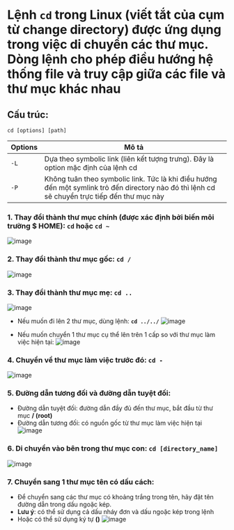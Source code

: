 # Lệnh `cd` trong Linux (viết tắt của cụm từ change directory) được ứng dụng trong việc di chuyển các thư mục. Dòng lệnh cho phép điều hướng hệ thống file và truy cập giữa các file và thư mục khác nhau

## Cấu trúc:
```
cd [options] [path]
```

|Options|Mô tả|
|---|---------|
|`-L`|Dựa theo symbolic link (liên kết tượng trưng). Đây là option mặc định của lệnh cd|
|`-P`|Không tuân theo symbolic link. Tức là khi điều hướng đến một symlink trỏ đến directory nào đó thì lệnh cd sẽ chuyển trực tiếp đến thư mục này|

### 1. Thay đổi thành thư mục chính (được xác định bởi biến môi trường $ HOME): `cd` hoặc `cd ~`
![image](https://github.com/user-attachments/assets/54365f10-2028-478d-aa58-ce970f95ae02)

### 2. Thay đổi thành thư mục gốc: `cd /`
![image](https://github.com/user-attachments/assets/866c4c31-b7bf-4e63-8620-760ff07ea492)

### 3. Thay đổi thành thư mục mẹ: `cd ..`
![image](https://github.com/user-attachments/assets/eeda5a1f-ccea-4f29-87a5-65b234792a54)

- Nếu muốn đi lên 2 thư mục, dùng lệnh: **`cd ../../`**
![image](https://github.com/user-attachments/assets/09488f9f-51d3-4d08-b971-24051d5a44c8)

- Nếu muốn chuyển 1 thư mục cụ thể lên trên 1 cấp so với thư mục làm việc hiện tại:
![image](https://github.com/user-attachments/assets/18c930a9-b280-4f5a-aec8-6fd971138f27)

### 4. Chuyển về thư mục làm việc trước đó: `cd -`
![image](https://github.com/user-attachments/assets/44c9b024-06b2-49d0-b137-81b895e29c93)

### 5. Đường dẫn tương đối và đường dẫn tuyệt đối: 
- Đường dẫn tuyệt đối: đường dẫn đầy đủ đến thư mục, bắt đầu từ thư mục **/ (root)**
- Đường dẫn tương đối: có nguồn gốc từ thư mục làm việc hiện tại
![image](https://github.com/user-attachments/assets/90927761-e93c-4783-9a85-6f5d7cc98310)

### 6. Di chuyển vào bên trong thư mục con: `cd [directory_name]`
![image](https://github.com/user-attachments/assets/d6923091-c929-4925-9df1-898a27c2dd5c)

### 7. Chuyển sang 1 thư mục tên có dấu cách:
- Để chuyển sang các thư mục có khoảng trắng trong tên, hãy đặt tên đường dẫn trong dấu ngoặc kép.
- **Lưu ý**: có thể sử dụng cả dấu nháy đơn và dấu ngoặc kép trong lệnh
- Hoặc có thể sử dụng ký tự **(\)**
![image](https://github.com/user-attachments/assets/3e357c59-339b-4a69-96ba-49e3f18bbd18)
